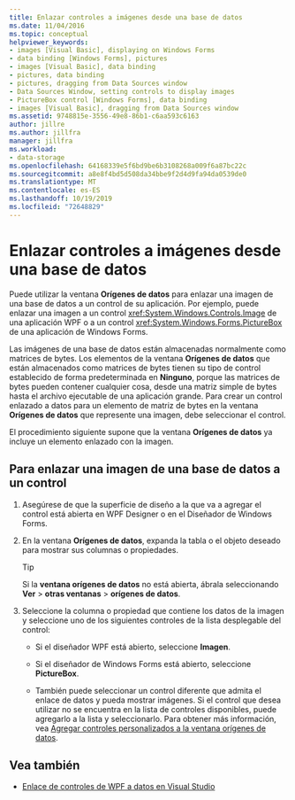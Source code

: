 ```yaml
---
title: Enlazar controles a imágenes desde una base de datos
ms.date: 11/04/2016
ms.topic: conceptual
helpviewer_keywords:
- images [Visual Basic], displaying on Windows Forms
- data binding [Windows Forms], pictures
- images [Visual Basic], data binding
- pictures, data binding
- pictures, dragging from Data Sources window
- Data Sources Window, setting controls to display images
- PictureBox control [Windows Forms], data binding
- images [Visual Basic], dragging from Data Sources window
ms.assetid: 9748815e-3556-49e8-86b1-c6aa593c6163
author: jillre
ms.author: jillfra
manager: jillfra
ms.workload:
- data-storage
ms.openlocfilehash: 64168339e5f6bd9be6b3108268a009f6a87bc22c
ms.sourcegitcommit: a8e8f4bd5d508da34bbe9f2d4d9fa94da0539de0
ms.translationtype: MT
ms.contentlocale: es-ES
ms.lasthandoff: 10/19/2019
ms.locfileid: "72648829"
---
```

# <a name="bind-controls-to-pictures-from-a-database"></a>Enlazar controles a imágenes desde una base de datos

Puede utilizar la ventana **Orígenes de datos** para enlazar una imagen de una base de datos a un control de su aplicación. Por ejemplo, puede enlazar una imagen a un control <xref:System.Windows.Controls.Image> de una aplicación WPF o a un control <xref:System.Windows.Forms.PictureBox> de una aplicación de Windows Forms.

Las imágenes de una base de datos están almacenadas normalmente como matrices de bytes. Los elementos de la ventana **Orígenes de datos** que están almacenados como matrices de bytes tienen su tipo de control establecido de forma predeterminada en **Ninguno**, porque las matrices de bytes pueden contener cualquier cosa, desde una matriz simple de bytes hasta el archivo ejecutable de una aplicación grande. Para crear un control enlazado a datos para un elemento de matriz de bytes en la ventana **Orígenes de datos** que represente una imagen, debe seleccionar el control.

El procedimiento siguiente supone que la ventana **Orígenes de datos** ya incluye un elemento enlazado con la imagen.

## <a name="to-bind-a-picture-in-a-database-to-a-control"></a>Para enlazar una imagen de una base de datos a un control

1. Asegúrese de que la superficie de diseño a la que va a agregar el control está abierta en WPF Designer o en el Diseñador de Windows Forms.

2. En la ventana **Orígenes de datos**, expanda la tabla o el objeto deseado para mostrar sus columnas o propiedades.

   > [!TIP]
   > Si la **ventana orígenes de datos** no está abierta, ábrala seleccionando **Ver**  > **otras ventanas**  > **orígenes de datos**.

3. Seleccione la columna o propiedad que contiene los datos de la imagen y seleccione uno de los siguientes controles de la lista desplegable del control:

    - Si el diseñador WPF está abierto, seleccione **Imagen**.

    - Si el diseñador de Windows Forms está abierto, seleccione **PictureBox**.

    - También puede seleccionar un control diferente que admita el enlace de datos y pueda mostrar imágenes. Si el control que desea utilizar no se encuentra en la lista de controles disponibles, puede agregarlo a la lista y seleccionarlo. Para obtener más información, vea [Agregar controles personalizados a la ventana orígenes de datos](../data-tools/add-custom-controls-to-the-data-sources-window.md).

## <a name="see-also"></a>Vea también

- [Enlace de controles de WPF a datos en Visual Studio](../data-tools/bind-wpf-controls-to-data-in-visual-studio.md)